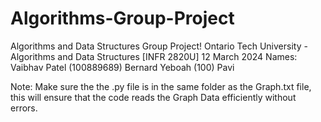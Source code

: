 # Algorithms-Group-Project
Algorithms and Data Structures Group Project!
Ontario Tech University - Algorithms and Data Structures [INFR 2820U]
12 March 2024
Names: Vaibhav Patel (100889689)
       Bernard Yeboah (100)
       Pavi

Note: Make sure the the .py file is in the same folder as the Graph.txt file, this will ensure that the code reads the Graph Data efficiently without errors.

